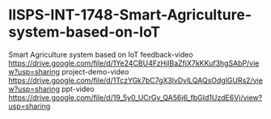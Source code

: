 # llSPS-INT-1748-Smart-Agriculture-system-based-on-IoT
Smart Agriculture system based on IoT
feedback-video
https://drive.google.com/file/d/1Ye24CBU4FzHjIBaZfjX7kKKuf3hgSAbP/view?usp=sharing
project-demo-video
https://drive.google.com/file/d/1TczYGk7bC7gX3lvDvlLQAQsOdglGURs2/view?usp=sharing
ppt-video
https://drive.google.com/file/d/19_5y0_UCrGy_QA56j6_fbGId1UzdE6Vj/view?usp=sharing
